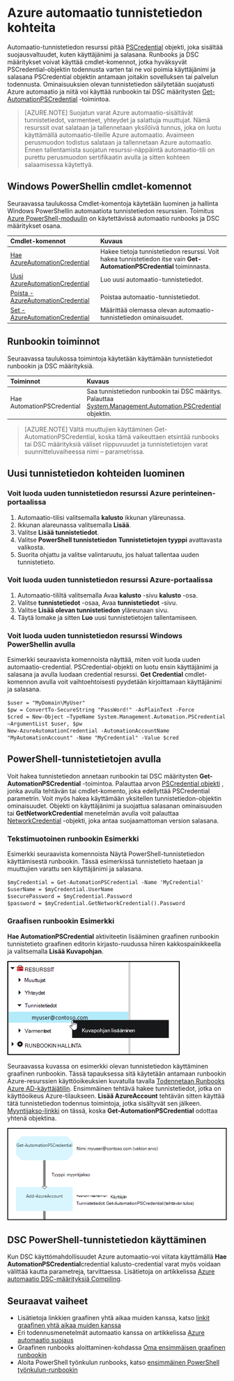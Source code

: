 <properties 
   pageTitle="Tunnistetietojen Azure automaatio kohteita | Microsoft Azure"
   description="Azure automaatio tunnistetiedon kohteita sisältävät suojausvaltuudet, joiden avulla voidaan todentaa resurssien käyttää runbookin tai DSC määritysten mukaan. Tässä artikkelissa käsitellään tunnistetiedon varat luoda ja käyttää niitä runbookin tai DSC määritys."
   services="automation"
   documentationCenter=""
   authors="mgoedtel"
   manager="jwhit"
   editor="tysonn" />
<tags 
   ms.service="automation"
   ms.devlang="na"
   ms.topic="article"
   ms.tgt_pltfrm="na"
   ms.workload="infrastructure-services"
   ms.date="06/09/2016"
   ms.author="bwren" />

# <a name="credential-assets-in-azure-automation"></a>Azure automaatio tunnistetiedon kohteita

Automaatio-tunnistetiedon resurssi pitää [PSCredential](http://msdn.microsoft.com/library/system.management.automation.pscredential) objekti, joka sisältää suojausvaltuudet, kuten käyttäjänimi ja salasana. Runbooks ja DSC määritykset voivat käyttää cmdlet-komennot, jotka hyväksyvät PSCredential-objektin todennusta varten tai ne voi poimia käyttäjänimi ja salasana PSCredential objektin antamaan joitakin sovelluksen tai palvelun todennusta. Ominaisuuksien olevan tunnistetiedon säilytetään suojatusti Azure automaatio ja niitä voi käyttää runbookin tai DSC määritysten [Get-AutomationPSCredential](http://msdn.microsoft.com/library/system.management.automation.pscredential.aspx) -toimintoa.

>[AZURE.NOTE] Suojatun varat Azure automaatio-sisältävät tunnistetiedot, varmenteet, yhteydet ja salattuja muuttujat. Nämä resurssit ovat salataan ja tallennetaan yksilöivä tunnus, joka on luotu käyttämällä automaatio-tileille Azure automaatio. Avaimeen perusmuodon todistus salataan ja tallennetaan Azure automaatio. Ennen tallentamista suojatun resurssi-näppäintä automaatio-tili on purettu perusmuodon sertifikaatin avulla ja sitten kohteen salaamisessa käytettyä. 

## <a name="windows-powershell-cmdlets"></a>Windows PowerShellin cmdlet-komennot

Seuraavassa taulukossa Cmdlet-komentoja käytetään luominen ja hallinta Windows PowerShellin automaatiota tunnistetiedon resurssien.  Toimitus [Azure PowerShell-moduulin](../powershell-install-configure.md) on käytettävissä automaatio runbooks ja DSC määritykset osana.

|Cmdlet-komennot|Kuvaus|
|:---|:---|
|[Hae AzureAutomationCredential](http://msdn.microsoft.com/library/dn913781.aspx)|Hakee tietoja tunnistetiedon resurssi. Voit hakea tunnistetiedon itse vain **Get-AutomationPSCredential** toiminnasta.|
|[Uusi AzureAutomationCredential](http://msdn.microsoft.com/library/azure/jj554330.aspx)|Luo uusi automaatio-tunnistetiedot.|
|[Poista - AzureAutomationCredential](http://msdn.microsoft.com/library/azure/jj554330.aspx)|Poistaa automaatio-tunnistetiedot.|
|[Set - AzureAutomationCredential](http://msdn.microsoft.com/library/azure/jj554330.aspx)|Määrittää olemassa olevan automaatio-tunnistetiedon ominaisuudet.|

## <a name="runbook-activities"></a>Runbookin toiminnot

Seuraavassa taulukossa toimintoja käytetään käyttämään tunnistetiedot runbookin ja DSC määrityksiä.

|Toiminnot|Kuvaus|
|:---|:---|
|Hae AutomationPSCredential|Saa tunnistetiedon runbookin tai DSC määritys. Palauttaa [System.Management.Automation.PSCredential](http://msdn.microsoft.com/library/system.management.automation.pscredential) objektin.|

>[AZURE.NOTE] Vältä muuttujien käyttäminen Get-AutomationPSCredential, koska tämä vaikeuttaen etsintää runbooks tai DSC määrityksiä väliset riippuvuudet ja tunnistetietojen varat suunnitteluvaiheessa nimi – parametrissa.

## <a name="creating-a-new-credential-asset"></a>Uusi tunnistetiedon kohteiden luominen


### <a name="to-create-a-new-credential-asset-with-the-azure-classic-portal"></a>Voit luoda uuden tunnistetiedon resurssi Azure perinteinen-portaalissa

1. Automaatio-tilisi valitsemalla **kalusto** ikkunan yläreunassa.
1. Ikkunan alareunassa valitsemalla **Lisää**.
1. Valitse **Lisää tunnistetiedot**.
2. Valitse **PowerShell tunnistetiedon** **Tunnistetietojen tyyppi** avattavasta valikosta.
1. Suorita ohjattu ja valitse valintaruutu, jos haluat tallentaa uuden tunnistetieto.


### <a name="to-create-a-new-credential-asset-with-the-azure-portal"></a>Voit luoda uuden tunnistetiedon resurssi Azure-portaalissa

1. Automaatio-tililtä valitsemalla Avaa **kalusto** -sivu **kalusto** -osa.
1. Valitse **tunnistetiedot** -osaa, Avaa **tunnistetiedot** -sivu.
1. Valitse **Lisää olevan tunnistetiedon** yläreunaan sivu.
1. Täytä lomake ja sitten **Luo** uusi tunnistetietojen tallentamiseen.


### <a name="to-create-a-new-credential-asset-with-windows-powershell"></a>Voit luoda uuden tunnistetiedon resurssi Windows PowerShellin avulla

Esimerkki seuraavista komennoista näyttää, miten voit luoda uuden automaatio-credential. PSCredential-objekti on luotu ensin käyttäjänimi ja salasana ja avulla luodaan credential resurssi. **Get Credential** cmdlet-komennon avulla voit vaihtoehtoisesti pyydetään kirjoittamaan käyttäjänimi ja salasana.

    $user = "MyDomain\MyUser"
    $pw = ConvertTo-SecureString "PassWord!" -AsPlainText -Force
    $cred = New-Object –TypeName System.Management.Automation.PSCredential –ArgumentList $user, $pw
    New-AzureAutomationCredential -AutomationAccountName "MyAutomationAccount" -Name "MyCredential" -Value $cred

## <a name="using-a-powershell-credential"></a>PowerShell-tunnistetietojen avulla

Voit hakea tunnistetiedon annetaan runbookin tai DSC määritysten **Get-AutomationPSCredential** -toimintoa. Palauttaa arvon [PSCredential objekti](http://msdn.microsoft.com/library/system.management.automation.pscredential.aspx) , jonka avulla tehtävän tai cmdlet-komento, joka edellyttää PSCredential parametrin. Voit myös hakea käyttämään yksitellen tunnistetiedon-objektin ominaisuudet. Objekti on käyttäjänimi ja suojattua salasanan ominaisuuden tai **GetNetworkCredential** menetelmän avulla voit palauttaa [NetworkCredential](http://msdn.microsoft.com/library/system.net.networkcredential.aspx) -objekti, joka antaa suojaamattoman version salasana.

### <a name="textual-runbook-sample"></a>Tekstimuotoinen runbookin Esimerkki

Esimerkki seuraavista komennoista Näytä PowerShell-tunnistetiedon käyttämisestä runbookin. Tässä esimerkissä tunnistetieto haetaan ja muuttujien varattu sen käyttäjänimi ja salasana.

    $myCredential = Get-AutomationPSCredential -Name 'MyCredential'
    $userName = $myCredential.UserName
    $securePassword = $myCredential.Password
    $password = $myCredential.GetNetworkCredential().Password


### <a name="graphical-runbook-sample"></a>Graafisen runbookin Esimerkki

**Hae AutomationPSCredential** aktiviteetin lisääminen graafinen runbookin tunnistetieto graafinen editorin kirjasto-ruudussa hiiren kakkospainikkeella ja valitsemalla **Lisää Kuvapohjan**.


![Lisää tunnistetiedot Kuvapohjan](media/automation-credentials/credential-add-canvas.png)

Seuraavassa kuvassa on esimerkki olevan tunnistetiedon käyttäminen graafinen runbookin.  Tässä tapauksessa sitä käytetään antamaan runbookin Azure-resurssien käyttöoikeuksien kuvatulla tavalla [Todennetaan Runbooks Azure AD-käyttäjätilin](automation-sec-configure-aduser-account.md).  Ensimmäinen tehtävä hakee tunnistetiedot, jotka on käyttöoikeus Azure-tilaukseen.  **Lisää AzureAccount** tehtävän sitten käyttää tätä tunnistetiedon todennus toimintoja, jotka sisältyvät sen jälkeen.  [Myyntijakso-linkki](automation-graphical-authoring-intro.md#links-and-workflow) on tässä, koska **Get-AutomationPSCredential** odottaa yhtenä objektina.  

![Lisää tunnistetiedot Kuvapohjan](media/automation-credentials/get-credential.png)

## <a name="using-a-powershell-credential-in-dsc"></a>DSC PowerShell-tunnistetiedon käyttäminen
Kun DSC käyttömahdollisuudet Azure automaatio-voi viitata käyttämällä **Hae AutomationPSCredential**credential kalusto-credential varat myös voidaan välittää kautta parametreja, tarvittaessa. Lisätietoja on artikkelissa [Azure automaatio DSC-määrityksiä Compiling](automation-dsc-compile.md#credential-assets).

## <a name="next-steps"></a>Seuraavat vaiheet

- Lisätietoja linkkien graafinen yhtä aikaa muiden kanssa, katso [linkit graafinen yhtä aikaa muiden kanssa](automation-graphical-authoring-intro.md#links-and-workflow)
- Eri todennusmenetelmät automaatio kanssa on artikkelissa [Azure automaatio suojaus](automation-security-overview.md)
- Graafinen runbooks aloittaminen-kohdassa [Oma ensimmäisen graafinen runbookin](automation-first-runbook-graphical.md)
- Aloita PowerShell työnkulun runbooks, katso [ensimmäinen PowerShell työnkulun-runbookin](automation-first-runbook-textual.md) 

 
